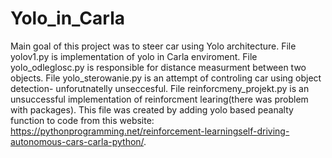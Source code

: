 # Yolo_in_Carla
Main goal of this project was to steer car using Yolo architecture. File yolov1.py is implementation of yolo in Carla enviroment. File yolo_odleglosc.py is responsible for distance measurment between two objects. File yolo_sterowanie.py is an attempt of controling car using object detection- unforutnatelly unseccesful. File reinforcmeny_projekt.py is an unsuccessful implementation of reinforcment learing(there was problem with packages). This file was created by adding  yolo based peanalty function to code from this website: https://pythonprogramming.net/reinforcement-learningself-driving-autonomous-cars-carla-python/.
